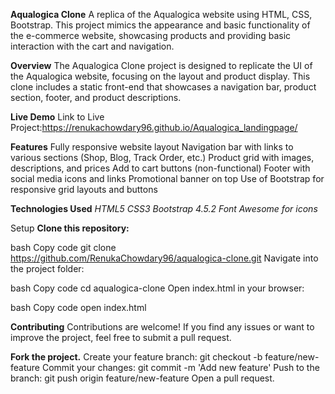 **Aqualogica Clone**
A replica of the Aqualogica website using HTML, CSS, Bootstrap. This project mimics the appearance and basic functionality of the e-commerce website, showcasing products and providing basic interaction with the cart and navigation.


**Overview**
The Aqualogica Clone project is designed to replicate the UI of the Aqualogica website, focusing on the layout and product display. This clone includes a static front-end that showcases a navigation bar, product section, footer, and product descriptions.

**Live Demo**
Link to Live Project:https://renukachowdary96.github.io/Aqualogica_landingpage/

**Features**
Fully responsive website layout
Navigation bar with links to various sections (Shop, Blog, Track Order, etc.)
Product grid with images, descriptions, and prices
Add to cart buttons (non-functional)
Footer with social media icons and links
Promotional banner on top
Use of Bootstrap for responsive grid layouts and buttons

**Technologies Used**
_HTML5
CSS3
Bootstrap 4.5.2
Font Awesome for icons_

Setup
**Clone this repository:**

bash
Copy code
git clone https://github.com/RenukaChowdary96/aqualogica-clone.git
Navigate into the project folder:

bash
Copy code
cd aqualogica-clone
Open index.html in your browser:

bash
Copy code
open index.html

**Contributing**
Contributions are welcome! If you find any issues or want to improve the project, feel free to submit a pull request.

**Fork the project.**
Create your feature branch: git checkout -b feature/new-feature
Commit your changes: git commit -m 'Add new feature'
Push to the branch: git push origin feature/new-feature
Open a pull request.